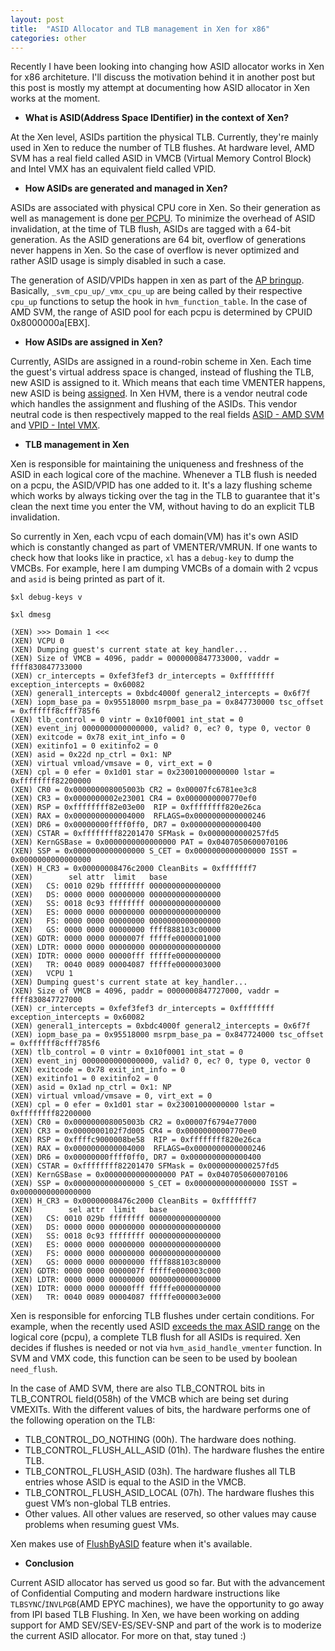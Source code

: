 ```yaml
---
layout: post
title:  "ASID Allocator and TLB management in Xen for x86"
categories: other
---
```

Recently I have been looking into changing how ASID allocator works in Xen for x86 architeture. I'll discuss
the motivation behind it in another post but this post is mostly my attempt at documenting how ASID allocator
in Xen works at the moment.

- **What is ASID(Address Space IDentifier) in the context of Xen?**

At the Xen level, ASIDs partition the physical TLB. Currently, they're mainly used in Xen to reduce the number
of TLB flushes. At hardware level, AMD SVM has a real field called ASID in VMCB (Virtual Memory Control Block)
and Intel VMX has an equivalent field called VPID.

- **How ASIDs are generated and managed in Xen?**

ASIDs are associated with physical CPU core in Xen. So their generation as well as management is done [per PCPU](https://elixir.bootlin.com/xen/latest/source/xen/arch/x86/hvm/asid.c#L49).
To minimize the overhead of ASID invalidation, at the time of TLB flush, ASIDs are tagged with a 64-bit
generation. As the ASID generations are 64 bit, overflow of generations never happens in Xen. So the case of overflow is
never optimized and rather ASID usage is simply disabled in such a case.

The generation of ASID/VPIDs happen in xen as part of the [AP bringup](https://elixir.bootlin.com/xen/latest/source/xen/arch/x86/smpboot.c#L204).
Basically, `_svm_cpu_up/_vmx_cpu_up` are being called by their respective `cpu_up` functions to setup the hook
in `hvm_function_table`.  In the case of AMD SVM, the range of ASID pool for each pcpu is determined by CPUID 0x8000000a[EBX].

- **How ASIDs are assigned in Xen?**

Currently, ASIDs are assigned in a round-robin scheme in Xen. Each time the guest's virtual address space is
changed, instead of flushing the TLB, new ASID is assigned to it. Which means that each time VMENTER happens,
new ASID is being [assigned](https://elixir.bootlin.com/xen/latest/source/xen/arch/x86/hvm/asid.c#L126). In Xen
HVM, there is a vendor neutral code which handles the assignment and flushing of the ASIDs. This vendor neutral
code is then respectively mapped to the real fields [ASID - AMD SVM](https://elixir.bootlin.com/xen/latest/source/xen/arch/x86/hvm/svm/asid.c#L47)
and [VPID - Intel VMX](https://elixir.bootlin.com/xen/latest/source/xen/arch/x86/hvm/vmx/vmx.c#L4874).

- **TLB management in Xen**

Xen is responsible for maintaining the uniqueness and freshness of the ASID in each logical core of the machine.
Whenever a TLB flush is needed on a pcpu, the ASID/VPID has one added to it. It's a lazy flushing scheme which
works by always ticking over the tag in the TLB to guarantee that it's clean the next time you enter the VM,
without having to do an explicit TLB invalidation.

So currently in Xen, each vcpu of each domain(VM) has it's own ASID which is constantly changed as part of
VMENTER/VMRUN. If one wants to check how that looks like in practice, `xl` has a `debug-key` to dump the VMCBs. For
example, here I am dumping VMCBs of a domain with 2 vcpus and `asid` is being printed as part of it.

`$xl debug-keys v`

`$xl dmesg`
```
(XEN) >>> Domain 1 <<<
(XEN) VCPU 0
(XEN) Dumping guest's current state at key_handler...
(XEN) Size of VMCB = 4096, paddr = 0000000847733000, vaddr = ffff830847733000
(XEN) cr_intercepts = 0xfef3fef3 dr_intercepts = 0xffffffff exception_intercepts = 0x60082
(XEN) general1_intercepts = 0xbdc4000f general2_intercepts = 0x6f7f
(XEN) iopm_base_pa = 0x95518000 msrpm_base_pa = 0x847730000 tsc_offset = 0xffffff8cfff785f6
(XEN) tlb_control = 0 vintr = 0x10f0001 int_stat = 0
(XEN) event_inj 0000000000000000, valid? 0, ec? 0, type 0, vector 0
(XEN) exitcode = 0x78 exit_int_info = 0
(XEN) exitinfo1 = 0 exitinfo2 = 0
(XEN) asid = 0x22d np_ctrl = 0x1: NP
(XEN) virtual vmload/vmsave = 0, virt_ext = 0
(XEN) cpl = 0 efer = 0x1d01 star = 0x23001000000000 lstar = 0xffffffff82200000
(XEN) CR0 = 0x000000008005003b CR2 = 0x00007fc6781ee3c8
(XEN) CR3 = 0x0000000002e23001 CR4 = 0x0000000000770ef0
(XEN) RSP = 0xffffffff82e03e00  RIP = 0xffffffff820e26ca
(XEN) RAX = 0x0000000000004000  RFLAGS=0x0000000000000246
(XEN) DR6 = 0x00000000ffff0ff0, DR7 = 0x0000000000000400
(XEN) CSTAR = 0xffffffff82201470 SFMask = 0x0000000000257fd5
(XEN) KernGSBase = 0x0000000000000000 PAT = 0x0407050600070106
(XEN) SSP = 0x0000000000000000 S_CET = 0x0000000000000000 ISST = 0x0000000000000000
(XEN) H_CR3 = 0x00000008476c2000 CleanBits = 0xfffffff7
(XEN)        sel attr  limit   base
(XEN)   CS: 0010 029b ffffffff 0000000000000000
(XEN)   DS: 0000 0000 00000000 0000000000000000
(XEN)   SS: 0018 0c93 ffffffff 0000000000000000
(XEN)   ES: 0000 0000 00000000 0000000000000000
(XEN)   FS: 0000 0000 00000000 0000000000000000
(XEN)   GS: 0000 0000 00000000 ffff888103c00000
(XEN) GDTR: 0000 0000 0000007f fffffe0000001000
(XEN) LDTR: 0000 0000 00000000 0000000000000000
(XEN) IDTR: 0000 0000 00000fff fffffe0000000000
(XEN)   TR: 0040 0089 00004087 fffffe0000003000
(XEN) 	VCPU 1
(XEN) Dumping guest's current state at key_handler...
(XEN) Size of VMCB = 4096, paddr = 0000000847727000, vaddr = ffff830847727000
(XEN) cr_intercepts = 0xfef3fef3 dr_intercepts = 0xffffffff exception_intercepts = 0x60082
(XEN) general1_intercepts = 0xbdc4000f general2_intercepts = 0x6f7f
(XEN) iopm_base_pa = 0x95518000 msrpm_base_pa = 0x847724000 tsc_offset = 0xffffff8cfff785f6
(XEN) tlb_control = 0 vintr = 0x10f0001 int_stat = 0
(XEN) event_inj 0000000000000000, valid? 0, ec? 0, type 0, vector 0
(XEN) exitcode = 0x78 exit_int_info = 0
(XEN) exitinfo1 = 0 exitinfo2 = 0
(XEN) asid = 0x1ad np_ctrl = 0x1: NP
(XEN) virtual vmload/vmsave = 0, virt_ext = 0
(XEN) cpl = 0 efer = 0x1d01 star = 0x23001000000000 lstar = 0xffffffff82200000
(XEN) CR0 = 0x000000008005003b CR2 = 0x00007f6794e77000
(XEN) CR3 = 0x0000000102f7d005 CR4 = 0x0000000000770ee0
(XEN) RSP = 0xffffc9000008be58  RIP = 0xffffffff820e26ca
(XEN) RAX = 0x0000000000004000  RFLAGS=0x0000000000000246
(XEN) DR6 = 0x00000000ffff0ff0, DR7 = 0x0000000000000400
(XEN) CSTAR = 0xffffffff82201470 SFMask = 0x0000000000257fd5
(XEN) KernGSBase = 0x0000000000000000 PAT = 0x0407050600070106
(XEN) SSP = 0x0000000000000000 S_CET = 0x0000000000000000 ISST = 0x0000000000000000
(XEN) H_CR3 = 0x00000008476c2000 CleanBits = 0xfffffff7
(XEN)        sel attr  limit   base
(XEN)   CS: 0010 029b ffffffff 0000000000000000
(XEN)   DS: 0000 0000 00000000 0000000000000000
(XEN)   SS: 0018 0c93 ffffffff 0000000000000000
(XEN)   ES: 0000 0000 00000000 0000000000000000
(XEN)   FS: 0000 0000 00000000 0000000000000000
(XEN)   GS: 0000 0000 00000000 ffff888103c80000
(XEN) GDTR: 0000 0000 0000007f fffffe000003c000
(XEN) LDTR: 0000 0000 00000000 0000000000000000
(XEN) IDTR: 0000 0000 00000fff fffffe0000000000
(XEN)   TR: 0040 0089 00004087 fffffe000003e000
```

Xen is responsible for enforcing TLB flushes under certain conditions. For example, when the
recently used ASID [exceeds the max ASID range](https://elixir.bootlin.com/xen/latest/source/xen/arch/x86/hvm/asid.c#L117)
on the logical core (pcpu), a complete TLB flush for all ASIDs is required. Xen decides if flushes is needed
or not via `hvm_asid_handle_vmenter` function. In SVM and VMX code, this function can be seen to be used
by boolean `need_flush`.

In the case of AMD SVM, there are also TLB_CONTROL bits in TLB_CONTROL field(058h) of the VMCB which are being
set during VMEXITs. With the different values of bits, the hardware performs one of the following operation
on the TLB:
  - TLB_CONTROL_DO_NOTHING (00h). The hardware does nothing.
  - TLB_CONTROL_FLUSH_ALL_ASID (01h). The hardware flushes the entire TLB.
  - TLB_CONTROL_FLUSH_ASID (03h). The hardware flushes all TLB entries whose ASID is equal to the ASID in the VMCB.
  - TLB_CONTROL_FLUSH_ASID_LOCAL (07h). The hardware flushes this guest VM’s non-global TLB entries.
  - Other values. All other values are reserved, so other values may cause problems when resuming guest VMs.

Xen makes use of [FlushByASID](https://elixir.bootlin.com/xen/latest/source/xen/arch/x86/hvm/svm/asid.c#L51)
feature when it's available.

- **Conclusion**

Current ASID allocator has served us good so far. But with the advancement of Confidential Computing and modern
hardware instructions like `TLBSYNC`/`INVLPGB`(AMD EPYC machines), we have the opportunity to go away
from IPI based TLB Flushing. In Xen, we have been working on adding support for AMD SEV/SEV-ES/SEV-SNP and part
of the work is to moderize the current ASID allocator. For more on that, stay tuned :) 
